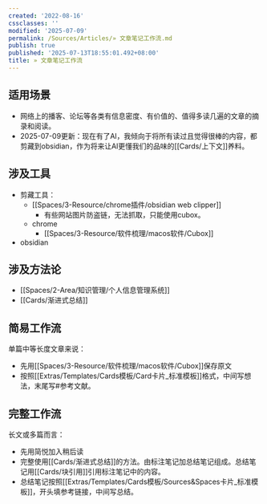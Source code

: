 ```yaml
---
created: '2022-08-16'
cssclasses: ''
modified: '2025-07-09'
permalink: /Sources/Articles/» 文章笔记工作流.md
publish: true
published: '2025-07-13T18:55:01.492+08:00'
title: » 文章笔记工作流
---
```

## 适用场景

- 网络上的播客、论坛等各类有信息密度、有价值的、值得多读几遍的文章的摘录和阅读。
- 2025-07-09更新：现在有了AI，我倾向于将所有读过且觉得很棒的内容，都剪藏到obsidian，作为将来让AI更懂我们的品味的[[Cards/上下文]]养料。

## 涉及工具

- 剪藏工具：
	- [[Spaces/3-Resource/chrome插件/obsidian web clipper]]
		- 有些网站图片防盗链，无法抓取，只能使用cubox。
	- chrome
		- [[Spaces/3-Resource/软件梳理/macos软件/Cubox]]
- obsidian

## 涉及方法论

- [[Spaces/2-Area/知识管理/个人信息管理系统]]
- [[Cards/渐进式总结]]

## 简易工作流

单篇中等长度文章来说：  

- 先用[[Spaces/3-Resource/软件梳理/macos软件/Cubox]]保存原文
- 按照[[Extras/Templates/Cards模板/Card卡片_标准模板]]格式，中间写想法，末尾写#参考文献。

## 完整工作流

长文或多篇而言：

- 先用简悦加入稍后读
- 完整使用[[Cards/渐进式总结]]的方法。由标注笔记加总结笔记组成。总结笔记用[[Cards/块引用]]引用标注笔记中的内容。
- 总结笔记按照[[Extras/Templates/Cards模板/Sources&Spaces卡片_标准模板]]，开头填参考链接，中间写总结。
